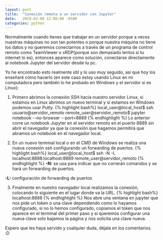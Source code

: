 ```yaml
---
layout: post
title:  "Conexión remota a un servidor con Jupyter"
date:   2019-03-08 12:00:00 -0500
categories: python
---
```

Normalmente cuando tienes que trabajar en un servidor porque a veces nuestras máquinas no son tan potentes o porque nuestra máquina no tiene los datos y no queremos conectarnos a través de un programa de control remoto como TeamViewer o xRDP(porque son demasiado lentos si tu internet lo es), entonces aparece como solución, conectarse directamente al notebook Jupyter del servidor desde tu pc.

Yo he encontrado esto realmente útil y lo uso muy seguido, así que hoy los enseñaré cómo hacerlo (en este caso estoy usando Linux en mi computadora pero también lo he probado en Windows y el servidor si es Linux):

1. Primero abrimos la conexión SSH hacia nuestro servidor Linux, si estamos en Linux abrimos un nuevo terminal y si estamos en Windows podemos usar Putty.
{% highlight bash%}
local_user@local_host$ ssh usuario@servidor_remoto
remote_user@servidor_remoto$ jupyter notebook --no-browser --port=8889
{% endhighlight %}
Lo anterior corre un notebook Jupyter en el servidor remoto en el puerto 8889 sin abrir el navegador ya que la conexión que hagamos permitirá que abramos un notebook en el navegador local.



2. En un nuevo terminal local o en el CMD de Windows  se realiza una nueva conexión ssh configurando un forwarding de puertos.
{% highlight bash%}
local_user@local_host$ ssh -N -L localhost:8888:localhost:8889 remote_user@servidor_remoto
{% endhighlight %}
**-N:** se usa para indicar que no correrán comandos y se hará un forwarding de puertos.

**-L:** configuración de forwarding de puertos



3. Finalmente en nuestro navegador local realizamos la conexión, colocando lo siguiente en el lugar donde va la URL.
{% highlight bash%}
localhost:8888
{% endhighlight %}
Nos abre una ventana en jupyter que nos pide un token o una clave dependiendo como lo hayamos configurado, si no lo hemos configurado, copiamos el token que nos aparece en el terminal del primer paso y si queremos configurar una nueva clave solo bajamos la página y nos solicita una clave nueva.

Espero que les haya servido y cualquier duda, déjala en los comentarios.   
:D

[comment]: <> (ref:https://hsaghir.github.io/data_science/jupyter-notebook-on-a-remote-machine-linux/)

